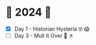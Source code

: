 # :christmas_tree: 2024 :christmas_tree:

- [x] Day 1 - Historian Hysteria :nerd_face: :scream:
- [ ] Day 3 - Mull It Over :wine_glass: :arrow_upper_right:
